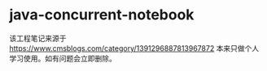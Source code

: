 # java-concurrent-notebook
该工程笔记来源于 https://www.cmsblogs.com/category/1391296887813967872  本来只做个人学习使用。如有问题会立即删除。
